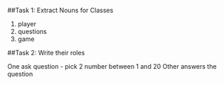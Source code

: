 ##Task 1: Extract Nouns for Classes

1. player
2. questions
3. game

##Task 2: Write their roles

One ask question - pick 2 number between 1 and 20
Other answers the question

